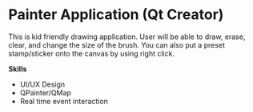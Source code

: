 # Painter Application (Qt Creator)
This is kid friendly drawing application. 
User will be able to draw, erase, clear, and change the size of the brush.
You can also put a preset stamp/sticker onto the canvas by using right click.

**Skills**
- UI/UX Design
- QPainter/QMap
- Real time event interaction
